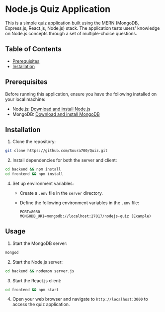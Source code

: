# Node.js Quiz Application

This is a simple quiz application built using the MERN (MongoDB, Express.js, React.js, Node.js) stack. The application tests users' knowledge on Node.js concepts through a set of multiple-choice questions.

## Table of Contents

- [Prerequisites](#prerequisites)
- [Installation](#installation)

## Prerequisites

Before running this application, ensure you have the following installed on your local machine:

- Node.js: [Download and install Node.js](https://nodejs.org/)
- MongoDB: [Download and install MongoDB](https://www.mongodb.com/)

## Installation

1. Clone the repository:

```bash
git clone https://github.com/Soura700/Quiz.git

```

2. Install dependencies for both the server and client:

```bash
cd backend && npm install
cd frontend && npm install
```

4. Set up environment variables:

   - Create a `.env` file in the `server` directory.
   - Define the following environment variables in the `.env` file:

     ```plaintext
     PORT=8080
     MONGODB_URI=mongodb://localhost:27017/nodejs-quiz (Example)
     ```

## Usage

1. Start the MongoDB server:

```bash
mongod
```

2. Start the Node.js server:

```bash
cd backend && nodemon server.js 
```

3. Start the React.js client:

```bash
cd frontend && npm start
```

4. Open your web browser and navigate to `http://localhost:3000` to access the quiz application.
